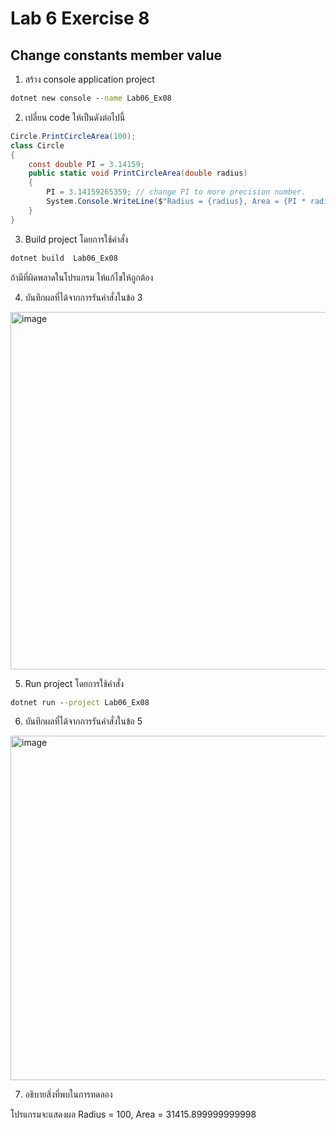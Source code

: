 # Lab 6 Exercise 8

## Change constants member value

1. สร้าง console application project

```cmd
dotnet new console --name Lab06_Ex08
```

2. เปลี่ยน code ให้เป็นดังต่อไปนี้

```cs
Circle.PrintCircleArea(100);
class Circle
{
    const double PI = 3.14159;
    public static void PrintCircleArea(double radius)
    {
        PI = 3.14159265359; // change PI to more precision number.
        System.Console.WriteLine($"Radius = {radius}, Area = {PI * radius * radius}");
    }
}
```

3. Build project โดยการใช้คำสั่ง

```cmd
dotnet build  Lab06_Ex08
```

ถ้ามีที่ผิดพลาดในโปรแกรม ให้แก้ไขให้ถูกต้อง

4. บันทึกผลที่ได้จากการรันคำสั่งในข้อ 3 

<img width="572" alt="image" src="https://github.com/chatladawongkanyon/03376836-OOP-2566-Lab-06/assets/144195963/8c30acb2-cd51-48f4-9029-7f53c3f83064">

5. Run project โดยการใช้คำสั่ง

```cmd
dotnet run --project Lab06_Ex08
```

6. บันทึกผลที่ได้จากการรันคำสั่งในข้อ 5

<img width="551" alt="image" src="https://github.com/chatladawongkanyon/03376836-OOP-2566-Lab-06/assets/144195963/9112ebdc-100b-450d-b18f-f6d1494efaf4">

7. อธิบายสิ่งที่พบในการทดลอง


โปรแกรมจะแสดงผล Radius = 100, Area = 31415.899999999998
